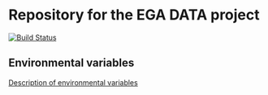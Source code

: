 # Repository for the EGA DATA project

[![Build Status](https://travis-ci.org/EGA-archive/ega-data-api.svg?branch=master)](https://travis-ci.org/EGA-archive/ega-data-api)


## Environmental variables

[Description of environmental variables](docs/env-var.md)


